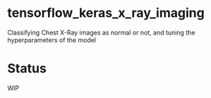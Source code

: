 # tensorflow_keras_x_ray_imaging
Classifying Chest X-Ray images as normal or not, and tuning the hyperparameters of the model

# Status

WIP
